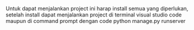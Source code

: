 Untuk dapat menjalankan project ini harap install semua yang diperlukan, setelah install dapat menjalankan project di terminal visual studio code maupun di command prompt dengan code python manage.py runserver
